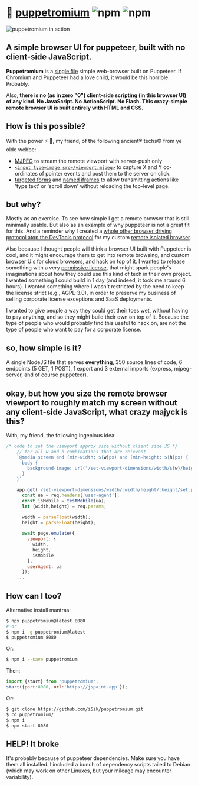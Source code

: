 # :tophat: [puppetromium](https://github.com/i5ik/puppetromium) ![npm](https://img.shields.io/npm/dt/puppetromium?style=social) ![npm](https://img.shields.io/npm/v/puppetromium?color=00ffee)

![puppetromium in action](https://github.com/i5ik/puppetromium/raw/main/puppetromium.PNG)

## A simple browser UI for puppeteer, built with no client-side JavaScript.

**Puppetromium** is a [single file](https://github.com/i5ik/puppetromium/blob/main/src/index.js) simple web-browser built on Puppeteer. If Chromium and Puppeteer had a love child, it would be this horrible. Probably. 

Also, **there is no (as in zero "0") client-side scripting (in this browser UI) of any kind. No JavaScript. No ActionScript. No Flash. This crazy-simple remote browser UI is built entirely with HTML and CSS.**

## How is this possible?

With the power ⚡ 💪, my friend, of the following ancient®️ techs©️ from ye olde webbe:

- [MJPEG](https://en.wikipedia.org/wiki/Motion_JPEG) to stream the remote viewport with server-push only
- [`<input type=image src=/viewport.mjpeg>`](https://developer.mozilla.org/en-US/docs/Web/HTML/Element/input/image#using_the_x_and_y_data_points) to capture X and Y co-ordinates of pointer events and post them to the server on click. 
- [targeted forms](https://developer.mozilla.org/en-US/docs/Web/HTML/Element/form#attr-target) and [named iframes](https://developer.mozilla.org/en-US/docs/Web/HTML/Element/iframe#attr-name) to allow transmitting actions like 'type text' or 'scroll down' without reloading the top-level page. 

## but why?

Mostly as an exercise. To see how simple I get a remote browser that is still minimally usable. But also as an example of why puppeteer is not a great fit for this. And a reminder why I created a [whole other browser driving](https://github.com/i5ik/ViewFinder/blob/master/zombie-lord/controller.js) [protocol atop the DevTools protocol](https://github.com/i5ik/ViewFinder/blob/master/zombie-lord/connection.js) for my custom [remote isolated browser](https://github.com/i5ik/ViewFinder). 

Also because I thought people will think a browser UI built with Puppeteer is cool, and it might encourage them to get into remote browsing, and custom browser UIs for cloud browsers, and hack on top of it. I wanted to release something with a very [permissive license](https://github.com/i5ik/puppetromium/blob/main/LICENSE), that might spark people's imaginations about how they could use this kind of tech in their own project. I wanted something I could build in 1 day (and indeed, it took me around 6 hours). I wanted something where I wasn't restricted by the need to keep the license strict (e.g., AGPL-3.0), in order to preserve my business of selling corporate license exceptions and SaaS deployments. 

I wanted to give people a way they could get their toes wet, without having to pay anything, and so they might build their own on top of it. Because the type of people who would probably find this useful to hack on, are not the type of people who want to pay for a corporate license.

## so, how simple is it?

A single NodeJS file that serves **everything**, 350 source lines of code, 6 endpoints (5 GET, 1 POST), 1 export and 3 external imports (express, mjpeg-server, and of course puppeteer).

## okay, but how you size the remote browser viewport to roughly match my screen without any client-side JavaScript, what crazy majyck is this?

With, my friend, the following ingenious idea:

```javascript
/* code to set the viewport approx size without client side JS */
    // for all w and h combinations that are relevant
    `@media screen and (min-width: ${w}px) and (min-height: ${h}px) {
      body {
        background-image: url("/set-viewport-dimensions/width/${w}/height/${h}/set.png") 
      }
    }`

    app.get('/set-viewport-dimensions/width/:width/height/:height/set.png', async (req, res) => {
      const ua = req.headers['user-agent'];
      const isMobile = testMobile(ua);
      let {width,height} = req.params;

      width = parseFloat(width);
      height = parseFloat(height);
     
      await page.emulate({
        viewport: {
          width,
          height,
          isMobile
        },
        userAgent: ua
      });
    ...
```

## How can I too?

Alternative install mantras:
```sh
$ npx puppetromium@latest 8080
# or
$ npm i -g puppetromium@latest
$ puppetromium 8080
```

Or:
```sh
$ npm i --save puppetromium
```
Then:
```js
import {start} from 'puppetromium';
start({port:8080, url:'https://jspaint.app'});
```

Or:
```sh
$ git clone https://github.com/i5ik/puppetromium.git
$ cd puppetromium/
$ npm i 
$ npm start 8080
```

## HELP! It broke

It's probably because of puppeteer dependencies. Make sure you have them all installed. I included a bunch of dependency scripts tailed to Debian (which may work on other Linuxes, but your mileage may encounter variability). 
